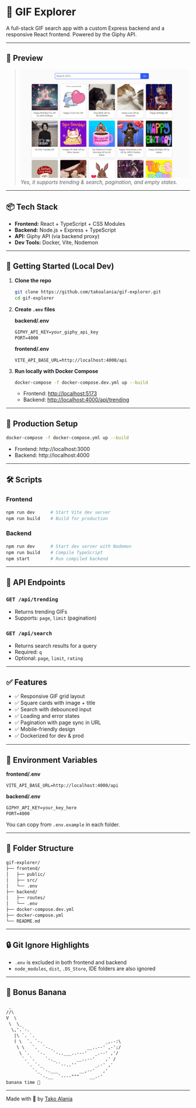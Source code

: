 # 🎉 GIF Explorer

A full-stack GIF search app with a custom Express backend and a responsive React frontend. Powered by the Giphy API.

---

## 📸 Preview

> ![Demo Screenshot](./screenshot.png)  
> _Yes, it supports trending & search, pagination, and empty states._

---

## 📦 Tech Stack

- **Frontend:** React + TypeScript + CSS Modules
- **Backend:** Node.js + Express + TypeScript
- **API:** Giphy API (via backend proxy)
- **Dev Tools:** Docker, Vite, Nodemon

---

## 🚀 Getting Started (Local Dev)

1. **Clone the repo**

   ```bash
   git clone https://github.com/takoalania/gif-explorer.git
   cd gif-explorer
   ```

2. **Create `.env` files**

   **backend/.env**
   ```
   GIPHY_API_KEY=your_giphy_api_key
   PORT=4000
   ```

   **frontend/.env**
   ```
   VITE_API_BASE_URL=http://localhost:4000/api
   ```

3. **Run locally with Docker Compose**

   ```bash
   docker-compose -f docker-compose.dev.yml up --build
   ```

   - Frontend: [http://localhost:5173](http://localhost:5173)
   - Backend: [http://localhost:4000/api/trending](http://localhost:4000/api/trending)

---

## 🐳 Production Setup

```bash
docker-compose -f docker-compose.yml up --build
```

- Frontend: http://localhost:3000
- Backend: http://localhost:4000

---

## 🛠️ Scripts

### Frontend

```bash
npm run dev      # Start Vite dev server
npm run build    # Build for production
```

### Backend

```bash
npm run dev      # Start dev server with Nodemon
npm run build    # Compile TypeScript
npm start        # Run compiled backend
```

---

## 🔌 API Endpoints

### `GET /api/trending`

- Returns trending GIFs
- Supports: `page`, `limit` (pagination)

### `GET /api/search`

- Returns search results for a query
- Required: `q`
- Optional: `page`, `limit`, `rating`

---

## ✅ Features

- ✅ Responsive GIF grid layout
- ✅ Square cards with image + title
- ✅ Search with debounced input
- ✅ Loading and error states
- ✅ Pagination with page sync in URL
- ✅ Mobile-friendly design
- ✅ Dockerized for dev & prod

---

## 🧾 Environment Variables

**frontend/.env**
```
VITE_API_BASE_URL=http://localhost:4000/api
```

**backend/.env**
```
GIPHY_API_KEY=your_key_here
PORT=4000
```

You can copy from `.env.example` in each folder.

---

## 🧪 Folder Structure

```
gif-explorer/
├── frontend/
│   ├── public/
│   ├── src/
│   └── .env
├── backend/
│   ├── routes/
│   └── .env
├── docker-compose.dev.yml
├── docker-compose.yml
└── README.md
```

---

## 🔒 Git Ignore Highlights

- `.env` is excluded in both frontend and backend
- `node_modules`, `dist`, `.DS_Store`, IDE folders are also ignored

---

## 🍌 Bonus Banana

```
 _
//\
V  \
 \  \_
  \,'.`-.
   |\ `. `.       
   ( \  `. `-.                        _,.-:\
    \ \   `.  `-._             __..--' ,-';/
     \ `.   `-.   `-..___..---'   _.--' ,'/ 
      `. `.    `-._        __..--'    ,' / 
        `. `-_     ``--..''       _.-' ,' 
          `-_ `-.___        __,--'   ,' 
             `-.__  `----"""    __.-' 
banana time 🍌
```

---

Made with 💛 by [Tako Alania](https://github.com/takoalania)
